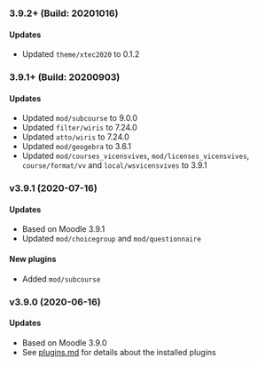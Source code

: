 ### 3.9.2+ (Build: 20201016)
#### Updates
- Updated `theme/xtec2020` to 0.1.2

### 3.9.1+ (Build: 20200903)
#### Updates
- Updated `mod/subcourse` to 9.0.0
- Updated `filter/wiris` to 7.24.0
- Updated `atto/wiris` to 7.24.0
- Updated `mod/geogebra` to 3.6.1
- Updated `mod/courses_vicensvives`, `mod/licenses_vicensvives`, `course/format/vv` and `local/wsvicensvives` to 3.9.1

### v3.9.1 (2020-07-16)
#### Updates
- Based on Moodle 3.9.1
- Updated `mod/choicegroup` and `mod/questionnaire` 

#### New plugins
- Added `mod/subcourse`

### v3.9.0 (2020-06-16)
#### Updates
- Based on Moodle 3.9.0
- See [plugins.md](plugins.md) for details about the installed plugins 
